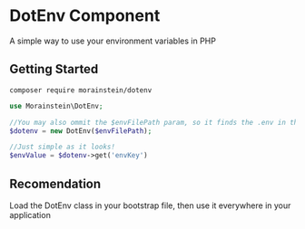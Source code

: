 # DotEnv Component
A simple way to use your environment variables in PHP

## Getting Started

```
composer require morainstein/dotenv
```

```php 
use Morainstein\DotEnv;

//You may also ommit the $envFilePath param, so it finds the .env in the working directory of application  
$dotenv = new DotEnv($envFilePath);

//Just simple as it looks!
$envValue = $dotenv->get('envKey')
```

## Recomendation
Load the DotEnv class in your bootstrap file, then use it everywhere in your application

